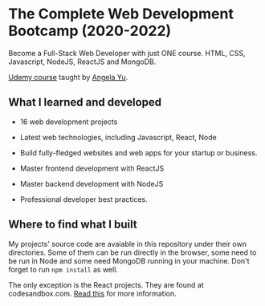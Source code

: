 # The Complete Web Development Bootcamp (2020-2022)
Become a Full-Stack Web Developer with just ONE course. HTML, CSS, Javascript, NodeJS, ReactJS and MongoDB.

[Udemy course](https://www.udemy.com/course/the-complete-web-development-bootcamp/) taught by [Angela Yu](https://www.udemy.com/user/4b4368a3-b5c8-4529-aa65-2056ec31f37e/).

## What I learned and developed

- 16 web development projects

- Latest web technologies, including Javascript, React, Node

- Build fully-fledged websites and web apps for your startup or business.

- Master frontend development with ReactJS

- Master backend development with NodeJS

- Professional developer best practices.

## Where to find what I built

My projects' source code are avaiable in this repository under their own directories. Some of them can be run directly in the browser, some need to be run in Node and some need MongoDB running in your machine. Don't forget to run `npm install` as well.

The only exception is the React projects. They are found at codesandbox.com. [Read this](ReactJS/README.md) for more information.